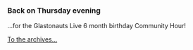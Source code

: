 ### Back on Thursday evening

...for the Glastonauts Live 6 month birthday Community Hour!

[To the archives...](archive.html)

